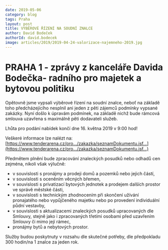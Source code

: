 ```yaml
---
date: 2019-05-06
category: blog
tags: Praha
layout: post
title: VÝBĚROVÉ ŘÍZENÍ NA SOUDNÍ ZNALCE
author: David Bodeček
authorId: david.bodecek
image: articles/2019/2019-04-24-valorizace-najemneho-2019.jpg
---
```

 
# PRAHA 1 - zprávy z kanceláře Davida Bodečka-  radního pro majetek a bytovou politiku 

Opětovně jsme vypsali výběrové řízení na soudní znalce, neboť na základě toho předcházejícího nesplnil ani jeden z pěti zájemců podmínky vypsané zakázky. Nyní došlo k úpravám podmínek, na základě nichž bude rámcová smlouva uzavřena s maximálně pěti dodavateli služeb.

Lhůta pro podání nabídek končí dne 16. května 2019 v 9:00 hod!

Veškeré informace lze nalézt na: [https://www.tenderarena.cz/pro…/zakazka/seznamDokumentu.jsf…](https://www.tenderarena.cz/pro…/zakazka/seznamDokumentu.jsf…)

Předmětem plnění bude zpracování znaleckých posudků nebo odhadů cen zejména, nikoli však výlučně:

- v souvislosti s pronájmy a prodeji domů a pozemků nebo jejich částí, 
- v souvislosti s oceněním věcných břemen, 
- v souvislosti s privatizací bytových jednotek a prodejem dalších prostor ve správě městské části, 
- v souvislosti s technickým zhodnocením při skončení užívání pronajatého nebo vypůjčeného majetku nebo po provedení individuální půdní vestavby, 
- v souvislosti s aktualizacemi znaleckých posudků upracovaných dle Smlouvy, stejně jako i zpracovaných třetími osobami před uzavřením Smlouvy či mimo její rámec, 
- pronájmy bytů a nebytových prostor.

Služby budou poskytnuty v rozsahu dle skutečné potřeby, dle předpokladu 300 hodin/na 1 znalce za jeden rok.

